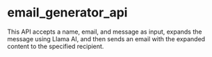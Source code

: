 # email_generator_api
 This API accepts a name, email, and message as input, expands the message using Llama AI, and then sends an email with the expanded content to the specified recipient.
